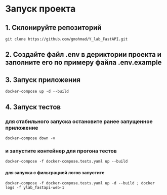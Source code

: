 # Запуск проекта

## 1. Склонируйте репозиторий

```
git clone https://github.com/gmohmad/Y_lab_FastAPI.git
```

## 2. Создайте файл .env в дериктории проекта и заполните его по примеру файла .env.example

## 3. Запуск приложения

```
docker-compose up -d --build
```

## 4. Запуск тестов

### для стабильного запуска остановите ранее запущенное приложение

```
docker-compose down -v
```

### и запустите контейнер для прогона тестов

```
docker-compose -f docker-compose.tests.yaml up --build
```

#### для запуска с фильтрацией логов запустите

```
docker-compose -f docker-compose.tests.yaml up -d --build ; docker logs -f ylab_fastapi-web-1
```
